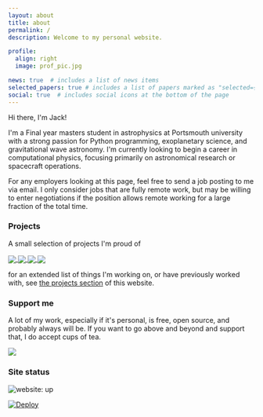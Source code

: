 ```yaml
---
layout: about
title: about
permalink: /
description: Welcome to my personal website.

profile:
  align: right
  image: prof_pic.jpg

news: true  # includes a list of news items
selected_papers: true # includes a list of papers marked as "selected={true}"
social: true  # includes social icons at the bottom of the page
---
```


Hi there, I'm Jack!

I'm a Final year masters student in astrophysics at Portsmouth university with a strong passion for Python programming, exoplanetary science, and gravitational wave astronomy. I'm currently looking to begin a career in computational physics, focusing primarily on astronomical research or spacecraft operations.

For any employers looking at this page, feel free to send a job posting to me via email. I only consider jobs that are fully remote work, but may be willing to enter negotiations if the position allows remote working for a large fraction of the total time.

### Projects

A small selection of projects I'm proud of

<a href="https://github.com/Skiylia-Lang/PySkiylia">
  <img align="center" class="imgresize ghcard-light" src="https://github-readme-stats.vercel.app/api/pin/?username=Skiylia-Lang&repo=PySkiylia&border_radius=20&title_color=2698BA&icon_color=2698BA&text_color=000000&bg_color=EEEEEE"/>
  <img align="center" class="imgresize ghcard-dark" src="https://github-readme-stats.vercel.app/api/pin/?username=Skiylia-Lang&repo=PySkiylia&border_radius=20&title_color=B3FFFF&icon_color=B3FFFF&text_color=A3A3A6&bg_color=1C1C1D"/>
</a>

<a href="https://github.com/Skiylia-Lang/Verboscript">
  <img align="center" class="imgresize ghcard-light" src="https://github-readme-stats.vercel.app/api/pin/?username=Skiylia-Lang&repo=Verboscript&border_radius=20&title_color=2698BA&icon_color=2698BA&text_color=000000&bg_color=EEEEEE"/>
  <img align="center" class="imgresize ghcard-dark" src="https://github-readme-stats.vercel.app/api/pin/?username=Skiylia-Lang&repo=Verboscript&border_radius=20&title_color=B3FFFF&icon_color=B3FFFF&text_color=A3A3A6&bg_color=1C1C1D"/>
</a>

for an extended list of things I'm working on, or have previously worked with, see <a href="sk1y101.github.io/projects">the projects section</a> of this website.

### Support me

A lot of my work, especially if it's personal, is free, open source, and probably always will be. If you want to go above and beyond and support that, I do accept cups of tea.

<a href="https://www.buymeacoffee.com/lloydwaltersj">
  <img src="https://img.buymeacoffee.com/button-api/?text=Buy me a tea&emoji=&slug=lloydwaltersj&button_colour=B3FFFF&font_colour=000000&font_family=Cookie&outline_colour=000000&coffee_colour=c58e4c">
</a>

### Site status

![website: up](https://img.shields.io/website?url=https%3A%2F%2Fsk1y101.github.io)

[![Deploy](https://github.com/SK1Y101/sk1y101.github.io/actions/workflows/deploy.yml/badge.svg)](https://github.com/SK1Y101/sk1y101.github.io/actions/workflows/deploy.yml)
